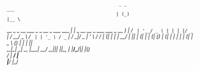                                               _ _                              ___  
                                             | (_)                            |__ \ 
  __ _ _ __ ___   _   _  __ _    ___ ___   __| |_ _ __   __ _   ___  ___  _ __   ) |
 / _` | '__/ _ \ | | | |/ _` |  / __/ _ \ / _` | | '_ \ / _` | / __|/ _ \| '_ \ / / 
| (_| | | |  __/ | |_| | (_| | | (_| (_) | (_| | | | | | (_| | \__ \ (_) | | | |_|  
 \__,_|_|  \___|  \__, |\__,_|  \___\___/ \__,_|_|_| |_|\__, | |___/\___/|_| |_(_)  
                   __/ |                                 __/ |                      
                  |___/                                 |___/                     

